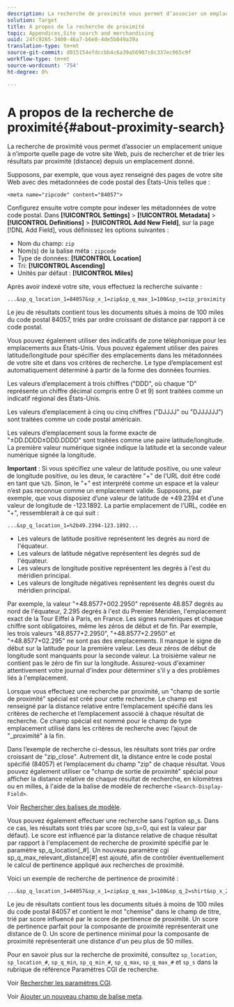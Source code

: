 ```yaml
---
description: La recherche de proximité vous permet d’associer un emplacement unique à n’importe quelle page de votre site Web, puis de rechercher et de trier les résultats par proximité (distance) depuis un emplacement donné.
solution: Target
title: A propos de la recherche de proximité
topic: Appendices,Site search and merchandising
uuid: 24fc9265-3400-46a7-b6e0-4de5b049a39a
translation-type: tm+mt
source-git-commit: d015154efdccbb4c6a39a56907c0c337ec065c9f
workflow-type: tm+mt
source-wordcount: '754'
ht-degree: 0%

---
```



# A propos de la recherche de proximité{#about-proximity-search}

La recherche de proximité vous permet d’associer un emplacement unique à n’importe quelle page de votre site Web, puis de rechercher et de trier les résultats par proximité (distance) depuis un emplacement donné.

Supposons, par exemple, que vous ayez renseigné des pages de votre site Web avec des métadonnées de code postal des États-Unis telles que :

```
<meta name="zipcode" content="84057">
```

Configurez ensuite votre compte pour indexer les métadonnées de votre code postal. Dans **[!UICONTROL Settings]** > **[!UICONTROL Metadata]** > **[!UICONTROL Definitions]** > **[!UICONTROL Add New Field]**, sur la page [!DNL Add Field], vous définissez les options suivantes :

* Nom du champ: `zip`
* Nom(s) de la balise méta : `zipcode`
* Type de données: **[!UICONTROL Location]**
* Tri: **[!UICONTROL Ascending]**
* Unités par défaut : **[!UICONTROL Miles]**

Après avoir indexé votre site, vous effectuez la recherche suivante :

```
...&sp_q_location_1=84057&sp_x_1=zip&sp_q_max_1=100&sp_s=zip_proximity
```

Le jeu de résultats contient tous les documents situés à moins de 100 miles du code postal 84057, triés par ordre croissant de distance par rapport à ce code postal.

Vous pouvez également utiliser des indicatifs de zone téléphonique pour les emplacements aux États-Unis. Vous pouvez également utiliser des paires latitude/longitude pour spécifier des emplacements dans les métadonnées de votre site et dans vos critères de recherche. Le type d’emplacement est automatiquement déterminé à partir de la forme des données fournies.

Les valeurs d’emplacement à trois chiffres (&quot;DDD&quot;, où chaque &quot;D&quot; représente un chiffre décimal compris entre 0 et 9) sont traitées comme un indicatif régional des États-Unis.

Les valeurs d’emplacement à cinq ou cinq chiffres (&quot;DJJJJ&quot; ou &quot;DJJJJJJ&quot;) sont traitées comme un code postal américain.

Les valeurs d’emplacement sous la forme exacte de &quot;±DD.DDDD±DDD.DDDD&quot; sont traitées comme une paire latitude/longitude. La première valeur numérique signée indique la latitude et la seconde valeur numérique signée la longitude.

**Important** : Si vous spécifiez une valeur de latitude positive, ou une valeur de longitude positive, ou les deux, le caractère &quot;+&quot; de l’URL doit être codé en tant que  `%2b`. Sinon, le &quot;+&quot; est interprété comme un espace et la valeur n’est pas reconnue comme un emplacement valide. Supposons, par exemple, que vous disposiez d’une valeur de latitude de +49.2394 et d’une valeur de longitude de -123.1892. La partie emplacement de l’URL, codée en &quot;+&quot;, ressemblerait à ce qui suit :

```
...&sp_q_location_1=%2b49.2394-123.1892...
```

* Les valeurs de latitude positive représentent les degrés au nord de l&#39;équateur.
* Les valeurs de latitude négative représentent les degrés sud de l&#39;équateur.
* Les valeurs de longitude positive représentent les degrés à l&#39;est du méridien principal.
* Les valeurs de longitude négatives représentent les degrés ouest du méridien principal.

Par exemple, la valeur &quot;+48.8577+002.2950&quot; représente 48.857 degrés au nord de l&#39;équateur, 2.295 degrés à l&#39;est du Premier Méridien, l&#39;emplacement exact de la Tour Eiffel à Paris, en France. Les signes numériques et chaque chiffre sont obligatoires, même les zéros de début et de fin. Par exemple, les trois valeurs &quot;48.8577+2.2950&quot;, &quot;+48.8577+2.2950&quot; et &quot;+48.8577+02.295&quot; ne sont pas des emplacements. Il manque le signe de début sur la latitude pour la première valeur. Les deux zéros de début de longitude sont manquants pour la seconde valeur. La troisième valeur ne contient pas le zéro de fin sur la longitude. Assurez-vous d&#39;examiner attentivement votre journal d&#39;index pour déterminer s&#39;il y a des problèmes liés à l&#39;emplacement.

Lorsque vous effectuez une recherche par proximité, un &quot;champ de sortie de proximité&quot; spécial est créé pour cette recherche. Le champ est renseigné par la distance relative entre l’emplacement spécifié dans les critères de recherche et l’emplacement associé à chaque résultat de recherche. Ce champ spécial est nommé pour le champ de type emplacement utilisé dans les critères de recherche avec l’ajout de &quot;_proximité&quot; à la fin.

Dans l’exemple de recherche ci-dessus, les résultats sont triés par ordre croissant de &quot;zip_close&quot;. Autrement dit, la distance entre le code postal spécifié (84057) et l’emplacement du champ &quot;zip&quot; de chaque résultat. Vous pouvez également utiliser ce &quot;champ de sortie de proximité&quot; spécial pour afficher la distance relative de chaque résultat de recherche, en kilomètres ou en milles, à l&#39;aide de la balise de modèle de recherche `<Search-Display-Field>`.

Voir [Rechercher des balises de modèle](../c-appendices/c-templates.md#reference_F7AA3FF602314E42842BBC740D2CA1A4).

Vous pouvez également effectuer une recherche sans l&#39;option sp_s. Dans ce cas, les résultats sont triés par score (sp_s=0, qui est la valeur par défaut). Le score est influencé par la distance relative de chaque résultat par rapport à l&#39;emplacement de recherche de proximité spécifié par le paramètre sp_q_location[_#]. Un nouveau paramètre cgi sp_q_max_relevant_distance[#] est ajouté, afin de contrôler éventuellement le calcul de pertinence appliqué aux recherches de proximité.

Voici un exemple de recherche de pertinence de proximité :

```
...&sp_q_location_1=84057&sp_x_1=zip&sp_q_max_1=100&sp_q_2=shirt&sp_x_2=title&sp_q_max_relevant_distance_2=50
```

Le jeu de résultats contient tous les documents situés à moins de 100 miles du code postal 84057 et contient le mot &quot;chemise&quot; dans le champ de titre, trié par score influencé par le score de pertinence de proximité. Un score de pertinence parfait pour la composante de proximité représenterait une distance de 0. Un score de pertinence minimal pour la composante de proximité représenterait une distance d&#39;un peu plus de 50 milles.

Pour en savoir plus sur la recherche de proximité, consultez `sp_location`, `sp_location_#`, `sp_q_min`, `sp_q_min_#`, `sp_q_max`, `sp_q_max_#` et `sp_s` dans la rubrique de référence Paramètres CGI de recherche.

Voir [Rechercher les paramètres CGI](../c-appendices/c-cgiparameters.md#reference_DA27A8B0728246DA94994885E1353890).

Voir [Ajouter un nouveau champ de balise meta](../c-about-settings-menu/c-about-metadata-menu.md#task_6DF188C0FC7F4831A4444CA9AFA615E5).
